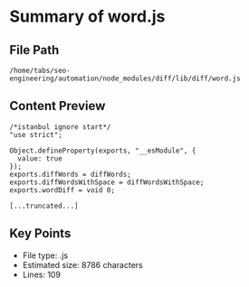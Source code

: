 # Summary of word.js
  
## File Path
`/home/tabs/seo-engineering/automation/node_modules/diff/lib/diff/word.js`

## Content Preview
```
/*istanbul ignore start*/
"use strict";

Object.defineProperty(exports, "__esModule", {
  value: true
});
exports.diffWords = diffWords;
exports.diffWordsWithSpace = diffWordsWithSpace;
exports.wordDiff = void 0;

[...truncated...]
```

## Key Points
- File type: .js
- Estimated size: 8786 characters
- Lines: 109
